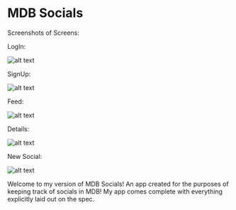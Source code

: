 # MDB Socials

Screenshots of Screens:

LogIn:

![alt text](http://ibb.co/fdacsc)

SignUp:

![alt text](http://ibb.co/fQZFdH)

Feed:

![alt text](http://ibb.co/cfyfCc)

Details:

![alt text](http://ibb.co/ciHkdH)

New Social:

![alt text](http://ibb.co/hKdcQx)


Welcome to my version of MDB Socials! An app created for the purposes of keeping track of socials in MDB! My app comes complete with everything explicitly laid out on the spec.




